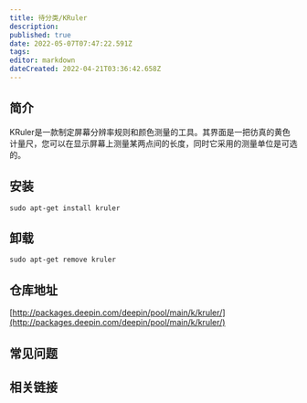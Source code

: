 ```yaml
---
title: 待分类/KRuler
description: 
published: true
date: 2022-05-07T07:47:22.591Z
tags: 
editor: markdown
dateCreated: 2022-04-21T03:36:42.658Z
---
```


## 简介

KRuler是一款制定屏幕分辨率规则和颜色测量的工具。其界面是一把彷真的黄色计量尺，您可以在显示屏幕上测量某两点间的长度，同时它采用的测量单位是可选的。

## 安装

`sudo apt-get install kruler`

## 卸载

`sudo apt-get remove kruler`

## 仓库地址

[http://packages.deepin.com/deepin/pool/main/k/kruler/](http://packages.deepin.com/deepin/pool/main/k/kruler/)


## 常见问题


## 相关链接